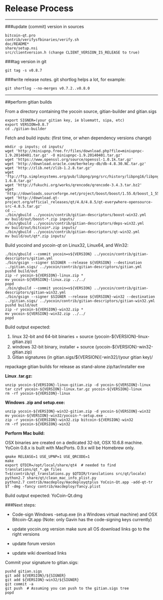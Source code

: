 Release Process
====================

* * *

###update (commit) version in sources


	bitcoin-qt.pro
	contrib/verifysfbinaries/verify.sh
	doc/README*
	share/setup.nsi
	src/clientversion.h (change CLIENT_VERSION_IS_RELEASE to true)

###tag version in git

	git tag -s v0.8.7

###write release notes. git shortlog helps a lot, for example:

	git shortlog --no-merges v0.7.2..v0.8.0

* * *

##perform gitian builds

 From a directory containing the yocoin source, gitian-builder and gitian.sigs
  
	export SIGNER=(your gitian key, ie bluematt, sipa, etc)
	export VERSION=0.8.7
	cd ./gitian-builder

 Fetch and build inputs: (first time, or when dependency versions change)

	mkdir -p inputs; cd inputs/
	wget 'http://miniupnp.free.fr/files/download.php?file=miniupnpc-1.9.20140401.tar.gz' -O miniupnpc-1.9.20140401.tar.gz'
	wget 'https://www.openssl.org/source/openssl-1.0.1k.tar.gz'
	wget 'http://download.oracle.com/berkeley-db/db-4.8.30.NC.tar.gz'
	wget 'http://zlib.net/zlib-1.2.8.tar.gz'
	wget 'ftp://ftp.simplesystems.org/pub/libpng/png/src/history/libpng16/libpng-1.6.8.tar.gz'
	wget 'http://fukuchi.org/works/qrencode/qrencode-3.4.3.tar.bz2'
	wget 'http://downloads.sourceforge.net/project/boost/boost/1.55.0/boost_1_55_0.tar.bz2'
	wget 'http://download.qt-project.org/official_releases/qt/4.8/4.8.5/qt-everywhere-opensource-src-4.8.5.tar.gz'
	cd ..
	./bin/gbuild ../yocoin/contrib/gitian-descriptors/boost-win32.yml
	mv build/out/boost-*.zip inputs/
	./bin/gbuild ../yocoin/contrib/gitian-descriptors/deps-win32.yml
	mv build/out/bitcoin*.zip inputs/
	./bin/gbuild ../yocoin/contrib/gitian-descriptors/qt-win32.yml
	mv build/out/qt*.zip inputs/

 Build yocoind and yocoin-qt on Linux32, Linux64, and Win32:
  
	./bin/gbuild --commit yocoin=v${VERSION} ../yocoin/contrib/gitian-descriptors/gitian.yml
	./bin/gsign --signer $SIGNER --release ${VERSION} --destination ../gitian.sigs/ ../yocoin/contrib/gitian-descriptors/gitian.yml
	pushd build/out
	zip -r yocoin-${VERSION}-linux.zip *
	mv yocoin-${VERSION}-linux.zip ../../
	popd
	./bin/gbuild --commit yocoin=v${VERSION} ../yocoin/contrib/gitian-descriptors/gitian-win32.yml
	./bin/gsign --signer $SIGNER --release ${VERSION}-win32 --destination ../gitian.sigs/ ../yocoin/contrib/gitian-descriptors/gitian-win32.yml
	pushd build/out
	zip -r yocoin-${VERSION}-win32.zip *
	mv yocoin-${VERSION}-win32.zip ../../
	popd

  Build output expected:

  1. linux 32-bit and 64-bit binaries + source (yocoin-${VERSION}-linux-gitian.zip)
  2. windows 32-bit binary, installer + source (yocoin-${VERSION}-win32-gitian.zip)
  3. Gitian signatures (in gitian.sigs/${VERSION}[-win32]/(your gitian key)/

repackage gitian builds for release as stand-alone zip/tar/installer exe

**Linux .tar.gz:**

	unzip yocoin-${VERSION}-linux-gitian.zip -d yocoin-${VERSION}-linux
	tar czvf yocoin-${VERSION}-linux.tar.gz yocoin-${VERSION}-linux
	rm -rf yocoin-${VERSION}-linux

**Windows .zip and setup.exe:**

	unzip yocoin-${VERSION}-win32-gitian.zip -d yocoin-${VERSION}-win32
	mv yocoin-${VERSION}-win32/yocoin-*-setup.exe .
	zip -r yocoin-${VERSION}-win32.zip bitcoin-${VERSION}-win32
	rm -rf yocoin-${VERSION}-win32

**Perform Mac build:**

  OSX binaries are created on a dedicated 32-bit, OSX 10.6.8 machine.
  YoCoin 0.8.x is built with MacPorts.  0.9.x will be Homebrew only.

	qmake RELEASE=1 USE_UPNP=1 USE_QRCODE=1
	make
	export QTDIR=/opt/local/share/qt4  # needed to find translations/qt_*.qm files
	T=$(contrib/qt_translations.py $QTDIR/translations src/qt/locale)
	python2.7 share/qt/clean_mac_info_plist.py
	python2.7 contrib/macdeploy/macdeployqtplus YoCoin-Qt.app -add-qt-tr $T -dmg -fancy contrib/macdeploy/fancy.plist

 Build output expected: YoCoin-Qt.dmg

###Next steps:

* Code-sign Windows -setup.exe (in a Windows virtual machine) and
  OSX Bitcoin-Qt.app (Note: only Gavin has the code-signing keys currently)

* update yocoin.org version
  make sure all OS download links go to the right versions

* update forum version

* update wiki download links

Commit your signature to gitian.sigs:

	pushd gitian.sigs
	git add ${VERSION}/${SIGNER}
	git add ${VERSION}-win32/${SIGNER}
	git commit -a
	git push  # Assuming you can push to the gitian.sigs tree
	popd

